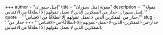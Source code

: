 +++
author = "إميل سيوران"
title = "مقولة إميل سيوران"
description = '''مقولة إميل سيوران: حذار من المفكرين الذين لا تعمل عقولهم إلا انطلاقًا من الاقتباس.'''
quote = '''حذار من المفكرين الذين لا تعمل عقولهم إلا انطلاقًا من الاقتباس.'''
slug = '''حذار-من-المفكرين-الذين-لا-تعمل-عقولهم-إلا-انطلاقًا-من-الاقتباس'''
+++
حذار من المفكرين الذين لا تعمل عقولهم إلا انطلاقًا من الاقتباس.
